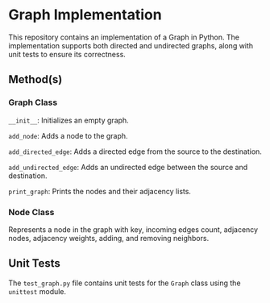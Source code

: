 # Graph Implementation

This repository contains an implementation of a Graph in Python. The implementation supports both directed and undirected graphs, along with unit tests to ensure its correctness.

## Method(s)

### Graph Class

`__init__`: Initializes an empty graph.

`add_node`: Adds a node to the graph.

`add_directed_edge`: Adds a directed edge from the source to the destination.

`add_undirected_edge`: Adds an undirected edge between the source and destination.

`print_graph`: Prints the nodes and their adjacency lists.

### Node Class

Represents a node in the graph with key, incoming edges count, adjacency nodes, adjacency weights, adding, and removing neighbors.

## Unit Tests

The `test_graph.py` file contains unit tests for the `Graph` class using the `unittest` module.
